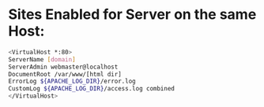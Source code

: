 # Sites Enabled for Server on the same Host:

```bash
<VirtualHost *:80> 
ServerName [domain] 
ServerAdmin webmaster@localhost 
DocumentRoot /var/www/[html dir] 
ErrorLog ${APACHE_LOG_DIR}/error.log 
CustomLog ${APACHE_LOG_DIR}/access.log combined 
</VirtualHost> 
```
